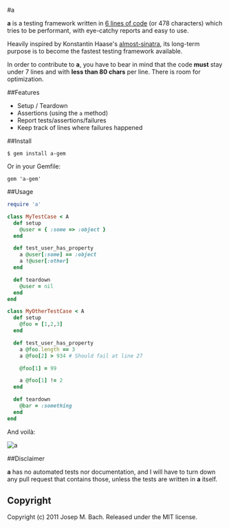 #a

**a** is a testing framework written in [6 lines of code](
https://github.com/txus/a/blob/master/lib/a.rb) (or 478 characters) which
tries to be performant, with eye-catchy reports and easy to use.

Heavily inspired by Konstantin Haase's [almost-sinatra](
http://github.com/rkh/almost-sinatra), its long-term purpose is to become the
fastest testing framework available.

In order to contribute to **a**, you have to bear in mind that the code
**must** stay under 7 lines and with **less than 80 chars** per line. There is
room for optimization.

##Features

  * Setup / Teardown
  * Assertions (using the `a` method)
  * Report tests/assertions/failures
  * Keep track of lines where failures happened

##Install

    $ gem install a-gem

Or in your Gemfile:

    gem 'a-gem'

##Usage

````ruby
require 'a'

class MyTestCase < A
  def setup
    @user = { :some => :object }
  end

  def test_user_has_property
    a @user[:some] == :object
    a !@user[:other]
  end

  def teardown
    @user = nil
  end
end

class MyOtherTestCase < A
  def setup
    @foo = [1,2,3]
  end

  def test_user_has_property
    a @foo.length == 3
    a @foo[2] > 934 # Should fail at line 27

    @foo[1] = 99

    a @foo[1] != 2
  end

  def teardown
    @bar = :something
  end
end
````

And voilà:

![a](http://dl.dropbox.com/u/2571594/a_screenshot.png)

##Disclaimer

**a** has no automated tests nor documentation, and I will have to turn down
any pull request that contains those, unless the tests are written in **a**
itself.

## Copyright

Copyright (c) 2011 Josep M. Bach. Released under the MIT license.



